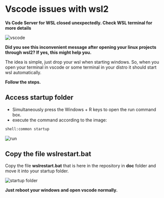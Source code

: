 # Vscode issues with wsl2

**Vs Code Server for WSL closed unexpectedly. Check WSL terminal for more details**

![vscode](https://github.com/lexdmm/utils/blob/master/img/vscode-wsl-closed-unexpectedly.png)

**Did you see this inconvenient message after opening your linux projects through wsl2? If yes, this might help you.**

The idea is simple, just drop your wsl when starting windows. So, when you open your terminal in vscode or some terminal in your distro it should start wsl automatically.

**Follow the steps.**

## Access startup folder
- Simultaneously press the Windows + R keys to open the run command box.
- execute the command according to the image:

```sh
shell:common startup
```

![run](https://github.com/lexdmm/utils/blob/master/img/run-common-startup.png)

## Copy the file wslrestart.bat

Copy the file **wslrestart.bat** that is here in the repository in **doc** folder and move it into your startup folder.

![startup folder](https://github.com/lexdmm/utils/blob/master/img/startup-folder.png)

**Just reboot your windows and open vscode normally.**
